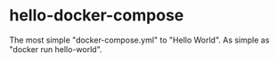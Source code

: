 # hello-docker-compose
The most simple "docker-compose.yml" to "Hello World". As simple as "docker run hello-world".
